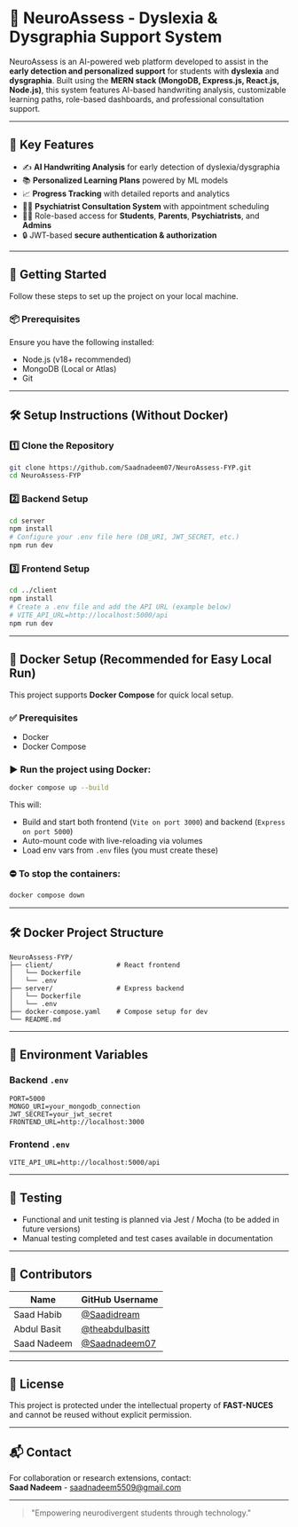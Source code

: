 # 🧠 NeuroAssess - Dyslexia & Dysgraphia Support System

NeuroAssess is an AI-powered web platform developed to assist in the **early detection and personalized support** for students with **dyslexia** and **dysgraphia**. Built using the **MERN stack (MongoDB, Express.js, React.js, Node.js)**, this system features AI-based handwriting analysis, customizable learning paths, role-based dashboards, and professional consultation support.

---

## 🌟 Key Features

- ✍️ **AI Handwriting Analysis** for early detection of dyslexia/dysgraphia  
- 📚 **Personalized Learning Plans** powered by ML models  
- 📈 **Progress Tracking** with detailed reports and analytics  
- 👨‍⚕️ **Psychiatrist Consultation System** with appointment scheduling  
- 🧑‍🎓 Role-based access for **Students**, **Parents**, **Psychiatrists**, and **Admins**  
- 🔒 JWT-based **secure authentication & authorization**  

---

## 🚀 Getting Started
Follow these steps to set up the project on your local machine.

### 📦 Prerequisites
Ensure you have the following installed:
- Node.js (v18+ recommended)
- MongoDB (Local or Atlas)
- Git

---

## 🛠️ Setup Instructions (Without Docker)

### 1️⃣ Clone the Repository
```bash
git clone https://github.com/Saadnadeem07/NeuroAssess-FYP.git
cd NeuroAssess-FYP
```

### 2️⃣ Backend Setup
```bash
cd server
npm install
# Configure your .env file here (DB_URI, JWT_SECRET, etc.)
npm run dev
```

### 3️⃣ Frontend Setup
```bash
cd ../client
npm install
# Create a .env file and add the API URL (example below)
# VITE_API_URL=http://localhost:5000/api
npm run dev
```

---

## 🐳 Docker Setup (Recommended for Easy Local Run)

This project supports **Docker Compose** for quick local setup.

### ✅ Prerequisites
- Docker
- Docker Compose

### ▶️ Run the project using Docker:
```bash
docker compose up --build
```

This will:
- Build and start both frontend (`Vite on port 3000`) and backend (`Express on port 5000`)
- Auto-mount code with live-reloading via volumes
- Load env vars from `.env` files (you must create these)

### ⛔ To stop the containers:
```bash
docker compose down
```

---

## 🛠️ Docker Project Structure
```
NeuroAssess-FYP/
├── client/                # React frontend
│   └── Dockerfile
│   └── .env
├── server/                # Express backend
│   └── Dockerfile
│   └── .env
├── docker-compose.yaml    # Compose setup for dev
└── README.md
```

---

## 🔐 Environment Variables

### Backend `.env`
```
PORT=5000
MONGO_URI=your_mongodb_connection
JWT_SECRET=your_jwt_secret
FRONTEND_URL=http://localhost:3000
```

### Frontend `.env`
```
VITE_API_URL=http://localhost:5000/api
```

---

## 🧪 Testing
- Functional and unit testing is planned via Jest / Mocha (to be added in future versions)  
- Manual testing completed and test cases available in documentation  

---

## 🤝 Contributors

| Name         | GitHub Username                                      |
|--------------|------------------------------------------------------|
| Saad Habib   | [@Saadidream](https://github.com/Saadidream)        |
| Abdul Basit  | [@theabdulbasitt](https://github.com/theabdulbasitt)|
| Saad Nadeem  | [@Saadnadeem07](https://github.com/Saadnadeem07)    |

---

## 📄 License
This project is protected under the intellectual property of **FAST-NUCES** and cannot be reused without explicit permission.

---

## 📬 Contact
For collaboration or research extensions, contact:  
**Saad Nadeem** - saadnadeem5509@gmail.com

---

> "Empowering neurodivergent students through technology."
